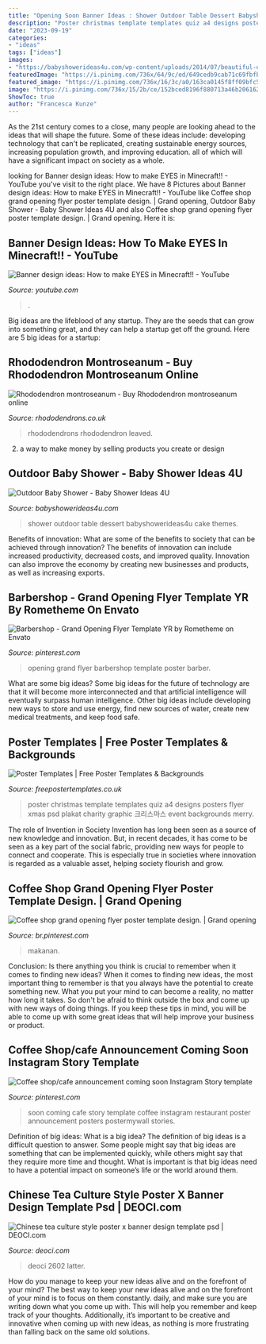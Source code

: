 ```yaml
---
title: "Opening Soon Banner Ideas : Shower Outdoor Table Dessert Babyshowerideas4u Cake Themes"
description: "Poster christmas template templates quiz a4 designs posters flyer xmas psd plakat charity graphic 크리스마스 event backgrounds merry"
date: "2023-09-19"
categories:
- "ideas"
tags: ["ideas"]
images:
- "https://babyshowerideas4u.com/wp-content/uploads/2014/07/beautiful-outdoor-baby-shower-dessert-table.jpg"
featuredImage: "https://i.pinimg.com/736x/64/9c/ed/649cedb9cab71c69fbfb82521590c4e3.jpg"
featured_image: "https://i.pinimg.com/736x/16/3c/a0/163ca0145f8ff09bfc5f35fd30784df4.jpg"
image: "https://i.pinimg.com/736x/15/2b/ce/152bced8196f880713a46b20616233aa.jpg"
ShowToc: true
author: "Francesca Kunze"
---
```



As the 21st century comes to a close, many people are looking ahead to the ideas that will shape the future. Some of these ideas include: developing technology that can't be replicated, creating sustainable energy sources, increasing population growth, and improving education. all of which will have a significant impact on society as a whole.

	

		
looking for Banner design ideas: How to make EYES in Minecraft!! - YouTube you've visit to the right place. We have 8 Pictures about Banner design ideas: How to make EYES in Minecraft!! - YouTube like Coffee shop grand opening flyer poster template design. | Grand opening, Outdoor Baby Shower - Baby Shower Ideas 4U and also Coffee shop grand opening flyer poster template design. | Grand opening. Here it is:
		
    
## Banner Design Ideas: How To Make EYES In Minecraft!! - YouTube

<img loading=lazy src="https://i.ytimg.com/vi/ddeBn4MYMAM/maxresdefault.jpg" onerror="this.onerror=null;this.src='https://tse3.mm.bing.net/th?id=OIP.RJ3xiXvCXCWdy_x9yv6vkgHaEK&amp;pid=15.1';" alt="Banner design ideas: How to make EYES in Minecraft!! - YouTube">

_Source: youtube.com_

>. 

	

Big ideas are the lifeblood of any startup. They are the seeds that can grow into something great, and they can help a startup get off the ground. Here are 5 big ideas for a startup: 

    
## Rhododendron Montroseanum - Buy Rhododendron Montroseanum Online

<img loading=lazy src="https://www.rhododendrons.co.uk/images/products/large/1311.jpg?iconography=iconography" onerror="this.onerror=null;this.src='https://tse3.mm.bing.net/th?id=OIP.UXOnEDrEj18ZNZ28ygIwCgHaHa&amp;pid=15.1';" alt="Rhododendron montroseanum - Buy Rhododendron montroseanum online">

_Source: rhododendrons.co.uk_

>rhododendrons rhododendron leaved. 

	

2. a way to make money by selling products you create or design

    
## Outdoor Baby Shower - Baby Shower Ideas 4U

<img loading=lazy src="https://babyshowerideas4u.com/wp-content/uploads/2014/07/beautiful-outdoor-baby-shower-dessert-table.jpg" onerror="this.onerror=null;this.src='https://tse1.mm.bing.net/th?id=OIP.JYpNU89G6RZFDr_5nB5L2wHaNA&amp;pid=15.1';" alt="Outdoor Baby Shower - Baby Shower Ideas 4U">

_Source: babyshowerideas4u.com_

>shower outdoor table dessert babyshowerideas4u cake themes. 

	

Benefits of innovation: What are some of the benefits to society that can be achieved through innovation?
The benefits of innovation can include increased productivity, decreased costs, and improved quality. Innovation can also improve the economy by creating new businesses and products, as well as increasing exports.

    
## Barbershop - Grand Opening Flyer Template YR By Rometheme On Envato

<img loading=lazy src="https://i.pinimg.com/736x/64/9c/ed/649cedb9cab71c69fbfb82521590c4e3.jpg" onerror="this.onerror=null;this.src='https://tse2.mm.bing.net/th?id=OIP.QqR82mAAwmi1HQ4posr0ZQHaKf&amp;pid=15.1';" alt="Barbershop - Grand Opening Flyer Template YR by Rometheme on Envato">

_Source: pinterest.com_

>opening grand flyer barbershop template poster barber. 

	

What are some big ideas?
Some big ideas for the future of technology are that it will become more interconnected and that artificial intelligence will eventually surpass human intelligence. Other big ideas include developing new ways to store and use energy, find new sources of water, create new medical treatments, and keep food safe.

    
## Poster Templates | Free Poster Templates &amp; Backgrounds

<img loading=lazy src="http://www.freepostertemplates.co.uk/wp-content/previews/poster-template-christmas.jpg" onerror="this.onerror=null;this.src='https://tse1.mm.bing.net/th?id=OIP.V_BfjqZCX4lsjYwDSuj43AHaKd&amp;pid=15.1';" alt="Poster Templates | Free Poster Templates &amp; Backgrounds">

_Source: freepostertemplates.co.uk_

>poster christmas template templates quiz a4 designs posters flyer xmas psd plakat charity graphic 크리스마스 event backgrounds merry. 

	

The role of Invention in Society
Invention has long been seen as a source of new knowledge and innovation. But, in recent decades, it has come to be seen as a key part of the social fabric, providing new ways for people to connect and cooperate. This is especially true in societies where innovation is regarded as a valuable asset, helping society flourish and grow.

    
## Coffee Shop Grand Opening Flyer Poster Template Design. | Grand Opening

<img loading=lazy src="https://i.pinimg.com/736x/16/3c/a0/163ca0145f8ff09bfc5f35fd30784df4.jpg" onerror="this.onerror=null;this.src='https://tse4.mm.bing.net/th?id=OIP.7mqV8QhG-Kr9LLHuXl2qlwHaJl&amp;pid=15.1';" alt="Coffee shop grand opening flyer poster template design. | Grand opening">

_Source: br.pinterest.com_

>makanan. 

	

Conclusion: Is there anything you think is crucial to remember when it comes to finding new ideas?
When it comes to finding new ideas, the most important thing to remember is that you always have the potential to create something new. What you put your mind to can become a reality, no matter how long it takes. So don't be afraid to think outside the box and come up with new ways of doing things. If you keep these tips in mind, you will be able to come up with some great ideas that will help improve your business or product.

    
## Coffee Shop/cafe Announcement Coming Soon Instagram Story Template

<img loading=lazy src="https://i.pinimg.com/736x/15/2b/ce/152bced8196f880713a46b20616233aa.jpg" onerror="this.onerror=null;this.src='https://tse4.mm.bing.net/th?id=OIP.PwvFPXxruWZiQ_pKy4ObGAHaNL&amp;pid=15.1';" alt="Coffee shop/cafe announcement coming soon Instagram Story template">

_Source: pinterest.com_

>soon coming cafe story template coffee instagram restaurant poster announcement posters postermywall stories. 

	

Definition of big ideas: What is a big idea?
The definition of big ideas is a difficult question to answer. Some people might say that big ideas are something that can be implemented quickly, while others might say that they require more time and thought. What is important is that big ideas need to have a potential impact on someone’s life or the world around them.

    
## Chinese Tea Culture Style Poster X Banner Design Template Psd | DEOCI.com

<img loading=lazy src="https://www.deoci.com/wp-content/uploads/2016/04/2602_deoci.com_.jpg" onerror="this.onerror=null;this.src='https://tse3.mm.bing.net/th?id=OIP.7kjvNiTccgfDARf6m4RFUwHaLq&amp;pid=15.1';" alt="Chinese tea culture style poster x banner design template psd | DEOCI.com">

_Source: deoci.com_

>deoci 2602 latter. 

	

How do you manage to keep your new ideas alive and on the forefront of your mind?
The best way to keep your new ideas alive and on the forefront of your mind is to focus on them constantly. daily, and make sure you are writing down what you come up with. This will help you remember and keep track of your thoughts. Additionally, it’s important to be creative and innovative when coming up with new ideas, as nothing is more frustrating than falling back on the same old solutions.

